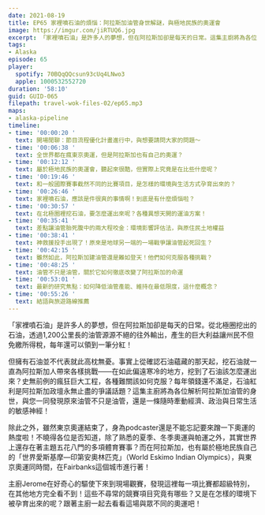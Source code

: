 ```yaml
---
date: 2021-08-19
title: EP65 家裡噴石油的煩惱：阿拉斯加油管身世解謎，與極地民族的奧運會
image: https://imgur.com/jiRTUQ6.jpg
excerpt: 「家裡噴石油」是許多人的夢想，但在阿拉斯加卻是每天的日常。這集主廚將為各位解析阿拉斯加油管的身世，與您一同發現原來油管不只是油管，還是一條隨時牽動經濟、政治與日常生活的敏感神經！之外，雖然東京奧運結束了，阿拉斯加還有屬於極地民族的「世界愛斯基摩—印第安奧林匹克」，它有著哪些競賽項目？又是在怎樣的環境下被孕育出來的呢？跟著主廚一起去看看吧！
tags:
- Alaska
episode: 65
player:
  spotify: 70BQqQQcsun93cUq4LNwo3
  apple: 1000532552720
duration: '58:10'
guid: GUID-065
filepath: travel-wok-files-02/ep65.mp3
maps:
- alaska-pipeline
timeline:
- time: '00:00:20 '
  text: 開場閒聊：節目流程優化計畫進行中，與想要請問大家的問題～
- time: '00:06:38 '
  text: 全世界都在瘋東京奧運，但是阿拉斯加也有自己的奧運？
- time: '00:12:12 '
  text: 屬於極地民族的奧運會，聽起來很酷，但實際上究竟是在比些什麼呢？
- time: '00:19:46 '
  text: 和一般國際賽事截然不同的比賽項目，是怎樣的環境與生活方式孕育出來的？
- time: '00:26:46 '
  text: 家裡噴石油，應該是件很爽的事情啊！到底是有什麼煩惱啦？
- time: '00:30:57 '
  text: 在北極圈裡挖石油，要怎麼運出來呢？各種異想天開的運油方案！
- time: '00:35:41 '
  text: 差點讓油管胎死腹中的兩大程咬金：環境影響評估法，與原住民土地權益
- time: '00:38:41 '
  text: 神救援投手出現了！原來是地球另一端的一場戰爭讓油管起死回生？
- time: '00:42:15 '
  text: 雖然如此，阿拉斯加建油管還是難如登天！他們如何克服各種挑戰？
- time: '00:48:25 '
  text: 油管不只是油管，關於它如何徹底改變了阿拉斯加的命運
- time: '00:53:01 '
  text: 最新的研究焦點：如何降低油管產能、維持在最低限度，這什麼概念？
- time: '00:55:26 '
  text: 結語與旅遊路線推薦
---
```


「家裡噴石油」是許多人的夢想，但在阿拉斯加卻是每天的日常。從北極圈挖出的石油，透過1,200公里長的油管源源不絕的往外輸出，產生的巨大利益讓州民不但免繳所得稅，每年還可以領到一筆分紅！

但擁有石油並不代表就此高枕無憂。事實上從確認石油蘊藏的那天起，挖石油就一直為阿拉斯加人帶來各樣挑戰——在如此偏遠寒冷的地方，挖到了石油該怎麼運出來？史無前例的瘋狂巨大工程，各種難關該如何克服？每年領錢還不滿足，石油紅利是阿拉斯加政壇永無止盡的爭議話題？這集主廚將為各位解析阿拉斯加油管的身世，與您一同發現原來油管不只是油管，還是一條隨時牽動經濟、政治與日常生活的敏感神經！

除此之外，雖然東京奧運結束了，身為podcaster還是不能忘記要來蹭一下奧運的熱度啦！不曉得各位是否知道，除了熟悉的夏季、冬季奧運與帕運之外，其實世界上還存在著主題五花八門的多項體育賽事？而在阿拉斯加，也有屬於極地民族自己的「世界愛斯基摩—印第安奧林匹克」（World Eskimo Indian Olympics），與東京奧運同時間，在Fairbanks這個城市進行著！

主廚Jerome在好奇心的驅使下來到現場觀賽，發現這裡每一項比賽都超級特別，在其他地方完全看不到！這些不尋常的競賽項目究竟有哪些？又是在怎樣的環境下被孕育出來的呢？跟著主廚一起去看看這場與眾不同的奧運吧！

